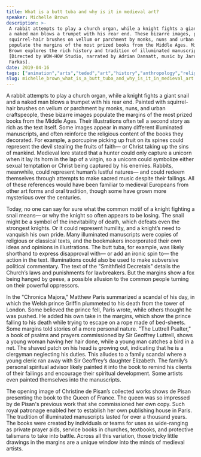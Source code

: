 ```yaml
---
title: What is a butt tuba and why is it in medieval art?
speaker: Michelle Brown
description: >-
 A rabbit attempts to play a church organ, while a knight fights a giant snail and
 a naked man blows a trumpet with his rear end. These bizarre images, painted with
 squirrel-hair brushes on vellum or parchment by monks, nuns and urban craftspeople,
 populate the margins of the most prized books from the Middle Ages. Michelle
 Brown explores the rich history and tradition of illuminated manuscripts.
 [Directed by WOW-HOW Studio, narrated by Adrian Dannatt, music by Jarrett
 Farkas].
date: 2019-04-16
tags: ["animation","arts","teded","art","history","anthropology","religion","ancient-world","book","writing","books"]
slug: michelle_brown_what_is_a_butt_tuba_and_why_is_it_in_medieval_art
---
```


A rabbit attempts to play a church organ, while a knight fights a giant snail and a naked
man blows a trumpet with his rear end. Painted with squirrel-hair brushes on vellum or
parchment by monks, nuns, and urban craftspeople, these bizarre images populate the 
margins of the most prized books from the Middle Ages. Their illustrations often tell a
second story as rich as the text itself. Some images appear in many different
illuminated manuscripts, and often reinforce the religious content of the books they
decorated. For example, a porcupine picking up fruit on its spines could represent the
devil stealing the fruits of faith— or Christ taking up the sins of mankind. Medieval
lore stated that a hunter could only capture a unicorn when it lay its horn in the lap
of a virgin, so a unicorn could symbolize either sexual temptation or Christ being
captured by his enemies. Rabbits, meanwhile, could represent human’s lustful natures— and
could redeem themselves through attempts to make sacred music despite their failings. All
of these references would have been familiar to medieval Europeans from other art forms
and oral tradition, though some have grown more mysterious over the centuries.

Today, no one can say for sure what the common motif of a knight fighting a snail means—
or why the knight so often appears to be losing. The snail might be a symbol of the 
inevitability of death, which defeats even the strongest knights. Or it could represent
humility, and a knight’s need to vanquish his own pride. Many illuminated manuscripts were
 copies of religious or classical texts, and the bookmakers incorporated their own ideas
and opinions in illustrations. The butt tuba, for example, was likely shorthand to 
express disapproval with— or add an ironic spin to— the action in the text. Illuminations
could also be used to make subversive political commentary. The text of the "Smithfield
Decretals" details the Church’s laws and punishments for lawbreakers. But the margins
show a fox being hanged by geese, a possible allusion to the common people turning on
their powerful oppressors.

In the "Chronica Majora," Matthew Paris summarized a scandal of his day, in which the
Welsh prince Griffin plummeted to his death from the tower of London. Some believed the
prince fell, Paris wrote, while others thought he was pushed. He added his own take in
the margins, which show the prince falling to his death while trying to escape on a rope 
made of bed-sheets. Some margins told stories of a more personal nature. "The Luttrell
Psalter," a book of psalms and prayers commissioned by Sir Geoffrey Luttrell, shows a
young woman having her hair done, while a young man catches a bird in a net. The shaved
patch on his head is growing out, indicating that he is a clergyman neglecting his
duties. This alludes to a family scandal where a young cleric ran away with Sir 
Geoffrey’s daughter Elizabeth. The family’s personal spiritual advisor likely painted it
into the book to remind his clients of their failings and encourage their spiritual
development. Some artists even painted themselves into the manuscripts.

The opening image of Christine de Pisan’s collected works shows de Pisan presenting the
book to the Queen of France. The queen was so impressed by de Pisan's previous work that
she commissioned her own copy. Such royal patronage enabled her to establish her own 
publishing house in Paris. The tradition of illuminated manuscripts lasted for over a
thousand years. The books were created by individuals or teams for uses as wide-ranging
as private prayer aids, service books in churches, textbooks, and protective talismans to
 take into battle. Across all this variation, those tricky little drawings in the margins
are a unique window into the minds of medieval artists.

<!--
ad_duration=0
event="TED-Ed"
external_start_time=0
intro_duration=0
is_subtitle_required="False"
is_talk_featured="False"
language="en"
language_swap="False"
native_language="en"
number_of_related_talks=6
number_of_speakers=1
number_of_subtitled_videos=0
number_of_tags=11
number_of_talk_download_languages=15
number_of_talk_more_resources=0
number_of_talk_recommendations=0
number_of_talks_take_actions=0
post_ad_duration=0
published_timestamp="2019-04-24 16:34:50"
recording_date="2019-04-16"
speaker_is_published=0
speaker_name="Michelle Brown"
talk_name="What is a butt tuba and why is it in medieval art?"
talks_tags=["animation","arts","teded","art","history","anthropology","religion","ancient-world","book","writing","books"]
url_photo_talk="https://s3.amazonaws.com/talkstar-photos/uploads/41dce1f7-2417-4999-845e-97727063eac8/IlluminatedManuscripts_textless.jpg"
url_webpage="https://www.ted.com/talks/michelle_brown_what_is_a_butt_tuba_and_why_is_it_in_medieval_art"
video_type_name="TED-Ed Original"
-->